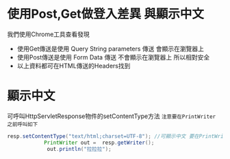 # 使用Post,Get做登入差異 與顯示中文
我們使用Chrome工具查看發現
+ 使用Get傳送是使用 Query String parameters 傳送 會顯示在瀏覽器上
+ 使用Post傳送是使用 Form Data 傳送 不會顯示在瀏覽器上 所以相對安全
+ 以上資料都可在HTML傳送的Headers找到
# 顯示中文
可呼叫HttpServletResponse物件的setContentType方法
`注意要在PrintWriter 之前呼叫如下`
```java
resp.setContentType("text/html;charset=UTF-8");	//可顯示中文 要在PrintWriter 之前呼叫
			PrintWriter out =  resp.getWriter();
			 out.println("拉拉拉");	
```

